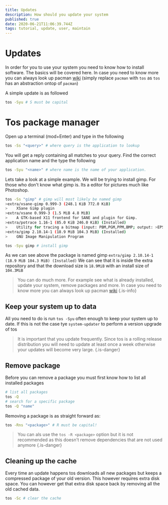 ```yaml
---
title: Updates
description: How should you update your system
published: true
date: 2020-06-21T11:06:39.744Z
tags: tutorial, update, user, maintain
---
```


# Updates
In order for you to use your system you need to know how to install software. The basics will be covered here. In case you need to know more you can always look up pacman [wiki](/Usage/Configuration/P/Pacman)
(simply replace `pacman` with `tos` as `tos` has an abstraction ontop of `pacman`)

A simple update is as followed

```bash
tos -Syu # S must be capital
```

# Tos package manager

Open up a terminal (mod+Enter) and type in the following
```bash
tos -Ss "<query>" # where query is the application to lookup
```
You will get a reply containing all matches to your query. Find the correct application name and the type the following

```bash
tos -Syu "<name>" # where name is the name of your application.
```

Lets take a look at a simple example.
We will be trying to install gimp. For those who don't know what gimp is. Its a editor for pictures much like Photoshop.

```bash
tos -Ss "gimp" # gimp will most likely be named gimp
>extra/xsane-gimp 0.999-3 (248.1 KiB 772.0 KiB)
>    XSane Gimp plugin
>extra/xsane 0.999-3 (1.5 MiB 4.8 MiB)
>    A GTK-based X11 frontend for SANE and plugin for Gimp.
>extra/potrace 1.16-1 (85.0 KiB 246.0 KiB) (Installed)
>    Utility for tracing a bitmap (input: PBM,PGM,PPM,BMP; output: >EPS,PS,PDF,SVG,DXF,PGM,Gimppath,XFig)
>extra/gimp 2.10.14-1 (18.9 MiB 104.3 MiB) (Installed)
>    GNU Image Manipulation Program

tos -Syu gimp # install gimp
```

As we can see above the package is named gimp `extra/gimp 2.10.14-1 (18.9 MiB 104.3 MiB) (Installed)` We can see that it is inside the extra repository and that the download size is `18.9MiB` with an install size of `104.3MiB`

> You can do much more. For example see what is already installed, update your system, remove packages and more. In case you need to know more you can always look up pacman [wiki](https://wiki.archlinux.org/index.php/Pacman)
{.is-info}

## Keep your system up to data
All you need to do is run `tos -Syu` often enough to keep your system up to date.
If this is not the case tye `system-updater` to perform a version upgrade of tos

> It is important that you update frequently. Since tos is a rolling release distribution you will need to update at least once a week otherwise your updates will become very large.
{.is-danger}

## Remove package
Before you can remove a package you must first know how to list all installed packages

```bash
# list all packages
tos -Q
# search for a specific package
tos -Q "name"
```

Removing a package is as straight forward as:

```bash
tos -Rns "<package>" # R must be capital!
```

> You can als use the `tos -R <package>` option but it is not recommended as this doesn't remove dependencies that are not used anymore
{.is-danger}

## Cleaning up the cache

Every time an update happens tos downloads all new packages but keeps a compressed package of your old version. This however requires extra disk space. You can however get that extra disk space back by removing all the old cached data.

```bash
tos -Sc # clear the cache
```



